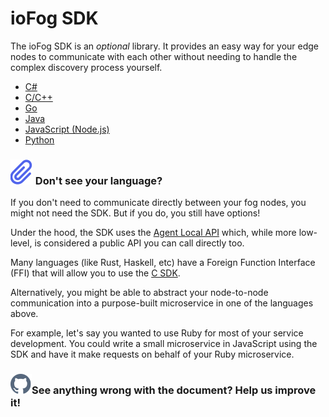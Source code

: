 # ioFog SDK

The ioFog SDK is an _optional_ library. It provides an easy way for your edge nodes to communicate with each other without needing to handle the complex discovery process yourself.

- [C#](https://github.com/ioFog/iofog-csharp-sdk)
- [C/C++](https://github.com/ioFog/iofog-c-sdk)
- [Go](https://github.com/ioFog/iofog-go-sdk)
- [Java](https://github.com/ioFog/iofog-java-sdk)
- [JavaScript (Node.js)](https://github.com/ioFog/iofog-nodejs-sdk)
- [Python](https://github.com/ioFog/iofog-python-sdk)

<aside class="notifications note">
  <h3><img src="/static/images/icos/ico-note.svg" alt=""/> Don't see your language?</h3>
  <p>If you don't need to communicate directly between your fog nodes, you might not need the SDK. But if you do, you still have options!</p>
  <p>Under the hood, the SDK uses the <a href="#/./ioFog_3.0//reference-agent/rest-api">Agent Local API</a> which, while more low-level, is considered a public API you can call directly too.</p>
  <p>Many languages (like Rust, Haskell, etc) have a Foreign Function Interface (FFI) that will allow you to use the <a href="https://github.com/ioFog/iofog-c-sdk">C SDK</a>.</p>
  <p>Alternatively, you might be able to abstract your node-to-node communication into a purpose-built microservice in one of the languages above.</p>
  <p>For example, let's say you wanted to use Ruby for most of your service development. You could write a small microservice in JavaScript using the SDK and have it make requests on behalf of your Ruby microservice.</p>
</aside>

<aside class="notifications contribute">
  <h3><img src="/static/images/icos/ico-github.svg" alt=""/>See anything wrong with the document? Help us improve it!</h3>
  <a href="https://github.com/eclipse-iofog/iofog.org/edit/develop/content/docs/3.0/developing-microservices/sdk.md"
    target="_blank">
    
  </a>
</aside>

